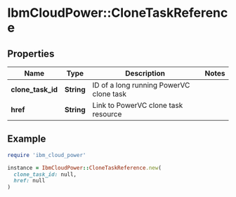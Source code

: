 # IbmCloudPower::CloneTaskReference

## Properties

| Name | Type | Description | Notes |
| ---- | ---- | ----------- | ----- |
| **clone_task_id** | **String** | ID of a long running PowerVC clone task |  |
| **href** | **String** | Link to PowerVC clone task resource |  |

## Example

```ruby
require 'ibm_cloud_power'

instance = IbmCloudPower::CloneTaskReference.new(
  clone_task_id: null,
  href: null
)
```

